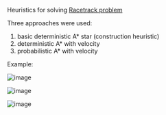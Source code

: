 Heuristics for solving [Racetrack problem](https://en.wikipedia.org/wiki/Racetrack_(game))

Three approaches were used:
1. basic deterministic A* star (construction heuristic)
2. deterministic A* with velocity
3. probabilistic A* with velocity

Example:

![image](https://github.com/user-attachments/assets/6dd89436-8ae2-486e-85dc-4f9b469eae0f)

![image](https://github.com/user-attachments/assets/8a190645-7e18-4e87-86d3-5cbb717b2863)


![image](https://github.com/user-attachments/assets/29794406-cd54-48c2-b316-0e85afb3bc76)
